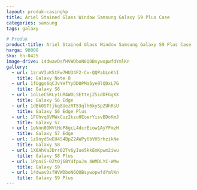 ```yaml
---
layout: produk-casinghp
title: Ariel Stained Glass Window Samsung Galaxy S9 Plus Case
categories: samsung
tags: galaxy

# Produk
product-title: Ariel Stained Glass Window Samsung Galaxy S9 Plus Case
harga: 90000
sku: hn-0425
image-drive: 14dwavDsfHVWDboN6QOBsywopwfdYmlKn
gallery:
  - url: 1zruVIuK5tFw7HU34F2-Cx-QQPabLnKhI
    title: Galaxy Note 8
  - url: 1fUggs6qCJvYHfYyOD0PMa5ye9lQDxL7G
    title: Galaxy S6
  - url: 1olLeC6KLy1LM4WOLSEttejZ5idDFGgXX
    title: Galaxy S6 Edge
  - url: 1dBk0STtjkq8UezRT53qlh6kySpZUhRsU
    title: Galaxy S6 Edge Plus
  - url: 1FOhvq8VMWxCuz2kzu0EoerYisvBDoKmJ
    title: Galaxy S7
  - url: 1eNnn0DWVtHoP8gcL4dcrEcow1AyYFmzH
    title: Galaxy S7 Edge
  - url: 1z9nyd5wEU454BpZ2AWPy6bVH5rhzikNe
    title: Galaxy S8
  - url: 1X6AhVaJDrr02Tv6yIue5kkEmKpwm2iwu
    title: Galaxy S8 Plus
  - url: 1Ppni5-0ZtOj6BY4fpuJm_4WMDLYC-WMw
    title: Galaxy S9
  - url: 14dwavDsfHVWDboN6QOBsywopwfdYmlKn
    title: Galaxy S9 Plus
---
```

